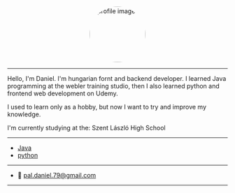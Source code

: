 
<img src='.assets/images/IMG_20241017_084724.jpg' width='128' alt='profile image' style='border-radius:50%;display:block;margin-left:auto;margin-right:auto'>

---

 Hello, I'm Daniel. I'm hungarian fornt and backend developer.
I learned Java programming at the webler training studio, 
then I also learned python and frontend web development on Udemy.

I used to learn only as a hobby, but now I want to try and improve my knowledge.

I'm currently studying at the: Szent László High School

---

- [Java](.assets/contents/java.md)
- [python](.assets/contents/python.md)

---

- 📧 pal.daniel.79@gmail.com

---
